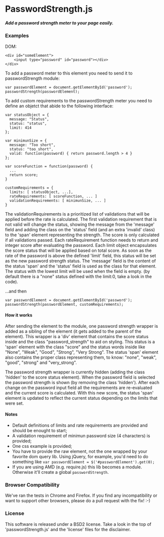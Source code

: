 # PasswordStrength.js #
##### Add a password strength meter to your page easily. #####

### Examples
DOM:

    <div id="someElement">
        <input type="password" id="password"></div>
    </div>

To add a password meter to this element you need to send it to passwordStrength module:

    var passwordElement = document.getElementById('password');
    passwordStrength(passwordElement);

To add custom requirements to the passwordStrength meter you need to define an objetct that abide to the following interface:

    var statusObject = {
      message: "Status",
      status: "status",
      limit: 414
    };

    var minimunSize = {
      message: "Too short",
      status: "too_short",
      valid: function(password) { return password.length > 4 }
    };

    var scoreFunction = function(password) {
      ...
      return score;
    }

    customRequirements = {
      limits: [ statusObject, ...],
      rateRequirements: [ scoreFunction, ... ]
      validationRequirements: [ minimunSize, ... ]
    }

The validationRequirements is a prioritized list of validations that will be applied before the rate is calculated. The first validation requirement that is not valid will change the status, showing the message from the 'message' field and adding the class on the 'status' field (and an extra 'invalid' class) to the 'span' element representing the strength. The score is only calculated if all validations passed.
Each rateRequirement function needs to return and integer score after evaluating the password. Each limit object encapsulates the score status that will be applied based on total score. As soon as the rate of the password is above the defined 'limit' field, this status will be set as the new password strength status. The 'message' field is the content of the status 'span' and the 'status' field is used as the class for that element. The status with the lowest limit will be used when the field is empty. (by default there is a "none" status defined with the limit:0, take a look in the code).

...and then

    var passwordElement = document.getElementById('password');
    passwordStrength(passwordElement, customRequirements);

#### How it works

After sending the element to the module, one password strength wrapper is added as a sibling of the element (it gets added to the parent of the element). This wrapper is a 'div' element that contains the score status inside and the class "password_strength" to aid on styling. This status is a 'span' element with the class "score" and the status words inside like "None", "Weak", "Good", "Strong", "Very Strong". The status 'span' element also contains the proper class representing them, to know: "none", "weak", "good", "strong" and "very_strong".

The password strength wrapper is currently hidden (adding the class 'hidden' to the score status element). When the password field is selected the password strength is shown (by removing the class 'hidden'). After each change on the password input field all the requirements are re-evaluated and the current score is calculated. With this new score, the status 'span' element is updated to reflect the current status depending on the limits that were set. 

#### Notes
* Default definitions of limits and rate requirements are provided and should be enought to start;
* A validation requirement of minimun password size (4 characters) is provided;
* One css example is provided;
* You have to provide the raw element, not the one wrapped by your favorite dom query lib. Using jQuery, for example, you'd need to do something like `var passwordElement = $('#passwordElement').get(0);`
* If you are using AMD (e.g. require.js) this lib becomes a module. Otherwise it'll create a global `passwordStrength`.

### Browser Compatibility
We've ran the tests in Chrome and Firefox.
If you find any incompatibility or want to support other browsers, please do a pull request with the fix! :-)

### License
This software is released under a BSD2 license. Take a look in the top of 'passwordStrength.js' and the 'license' files for the disclaimer.
